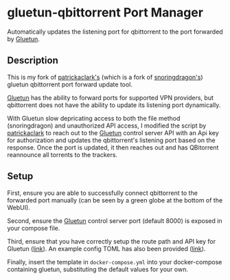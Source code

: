 # gluetun-qbittorrent Port Manager
Automatically updates the listening port for qbittorrent to the port forwarded by [Gluetun](https://github.com/qdm12/gluetun/).

## Description
This is my fork of [patrickaclark's](https://github.com/patrickaclark) (which is a fork of [snoringdragon's](https://github.com/SnoringDragon)) gluetun qbittorrent port forward update tool.  

[Gluetun](https://github.com/qdm12/gluetun/) has the ability to forward ports for supported VPN providers, but qbittorrent does not have the ability to update its listening port dynamically.

With Gluetun slow depricating access to both the file method (snoringdragon) and unauthorized API access, I modified the script by [patrickaclark](https://github.com/patrickaclark)  to reach out to the [Gluetun](https://github.com/qdm12/gluetun/) control server API with an Api key for authorization and updates the qbittorrent's listening port based on the response.  Once the port is updated, it then reaches out and has QBitorrent reannounce all torrents to the trackers.

## Setup
First, ensure you are able to successfully connect qbittorrent to the forwarded port manually (can be seen by a green globe at the bottom of the WebUI).

Second, ensure the [Gluetun](https://github.com/qdm12/gluetun/) control server port (default 8000) is exposed in your compose file. 

Third, ensure that you have correctly setup the route path and API key for Gluetun ([link](https://github.com/qdm12/gluetun-wiki/blob/main/setup/advanced/control-server.md#openvpn-and-wireguard)).  An example config TOML has also been provided ([link](https://github.com/bballdavis/gluetun-qbittorrent-port-manager/blob/main/config.toml)).

Finally, insert the template in `docker-compose.yml` into your docker-compose containing gluetun, substituting the default values for your own.
